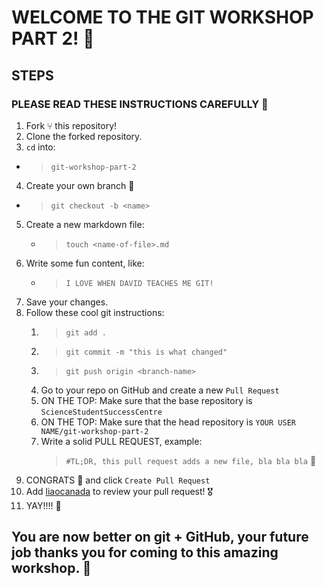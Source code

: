 # WELCOME TO THE GIT WORKSHOP PART 2! 🦄

## STEPS
### PLEASE READ THESE INSTRUCTIONS CAREFULLY 👀

1.  Fork ⑂ this repository!
2.  Clone the forked repository.
3.  `cd` into: 
   - > `git-workshop-part-2`
4.  Create your own branch 🌲
   - > `git checkout -b <name>`
5. Create a new markdown file:
   - > `touch <name-of-file>.md`
6. Write some fun content, like: 
   - > `I LOVE WHEN DAVID TEACHES ME GIT!`
7. Save your changes. 
8. Follow these cool git instructions: 
   1. > `git add .`
   2. > `git commit -m "this is what changed" `
   3. > `git push origin <branch-name>`
   4. Go to your repo on GitHub and create a new `Pull Request`
   6. ON THE TOP: Make sure that the base repository is `ScienceStudentSuccessCentre`
   7. ON THE TOP: Make sure that the head repository is `YOUR USER NAME/git-workshop-part-2`
   8. Write a solid PULL REQUEST, example: 
      > `#TL;DR, this pull request adds a new file, bla bla bla` 🚀
9. CONGRATS 🥳 and click `Create Pull Request`
10. Add [liaocanada](https://github.com/liaocanada) to review your pull request! 🎖
11. YAY!!!! 🎉


## You are now better on git + GitHub, your future job thanks you for coming to this amazing workshop. 🦄
